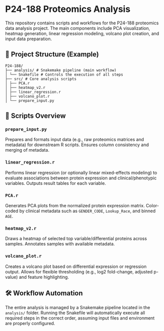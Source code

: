 # P24-188 Proteomics Analysis

This repository contains scripts and workflows for the P24-188 proteomics data analysis project. The main components include PCA visualization, heatmap generation, linear regression modeling, volcano plot creation, and input data preparation.

## 📁 Project Structure (Example)
```
P24-188/
├── analysis/ # Snakemake pipeline (main workflow)
│ └── Snakefile # Controls the execution of all steps
├── src/ # Core analysis scripts
│ ├── PCA.r
│ ├── heatmap_v2.r
│ ├── linear_regression.r
│ ├── volcano_plot.r
│ └── prepare_input.py
```



## 🧪 Scripts Overview

### `prepare_input.py`
Prepares and formats input data (e.g., raw proteomics matrices and metadata) for downstream R scripts. Ensures column consistency and merging of metadata.

### `linear_regression.r`
Performs linear regression (or optionally linear mixed-effects modeling) to evaluate associations between protein expression and clinical/phenotypic variables. Outputs result tables for each variable.

### `PCA.r`
Generates PCA plots from the normalized protein expression matrix. Color-coded by clinical metadata such as `GENDER_CODE`, `Lookup_Race`, and binned `AGE`.

### `heatmap_v2.r`
Draws a heatmap of selected top variable/differential proteins across samples. Annotates samples with available metadata.

### `volcano_plot.r`
Creates a volcano plot based on differential expression or regression output. Allows for flexible thresholding (e.g., log2 fold-change, adjusted p-value) and feature highlighting.

## 🛠 Workflow Automation

The entire analysis is managed by a Snakemake pipeline located in the `analysis/` folder. Running the Snakefile will automatically execute all required steps in the correct order, assuming input files and environment are properly configured.

```bash

